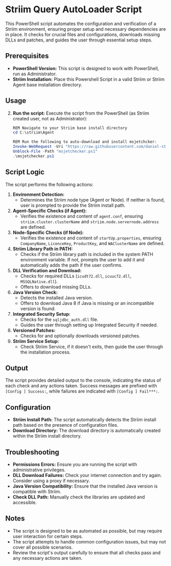 # Striim Query AutoLoader Script

This PowerShell script automates the configuration and verification of a Striim environment, ensuring proper setup and necessary dependencies are in place.  It checks for crucial files and configurations, downloads missing DLLs and patches, and guides the user through essential setup steps.

## Prerequisites

*   **PowerShell Version:** This script is designed to work with PowerShell, run as Administrator. 
*   **Striim Installation:** Place this Powershell Script in a valid Striim or Striim Agent base installation directory.

## Usage

2.  **Run the script:** Execute the script from the PowerShell (as Striim created user, not as Administrator):
    ```powershell
    REM Navigate to your Striim base install directory
    cd C:\striim\Agent
    
    REM Run the following to auto-download and install msjetchcker:
    Invoke-WebRequest -Uri "https://raw.githubusercontent.com/daniel-striim/msjet-assist/refs/heads/main/msjetchecker.ps1" -OutFile "msjetchecker.ps1"
    Unblock-File -Path "msjetchecker.ps1"
    .\msjetchecker.ps1
    ```

## Script Logic

The script performs the following actions:

1.  **Environment Detection:**
    *   Determines the Striim node type (Agent or Node). If neither is found, user is prompted to provide the Striim install path.
2.  **Agent-Specific Checks (if Agent):**
    *   Verifies the existence and content of `agent.conf`, ensuring `striim.cluster.clusterName` and `striim.node.servernode.address` are defined.
3.  **Node-Specific Checks (if Node):**
    *   Verifies the existence and content of `startUp.properties`, ensuring `CompanyName`, `LicenceKey`, `ProductKey`, and `WAClusterName` are defined.
4.  **Striim Library Path in PATH:**
    *   Checks if the Striim library path is included in the system PATH environment variable.  If not, prompts the user to add it and automatically adds the path if the user confirms.
5.  **DLL Verification and Download:**
    *   Checks for required DLLs (`icudt72.dll`, `icuuc72.dll`, `MSSQLNative.dll`).
    *   Offers to download missing DLLs.
6.  **Java Version Check:**
    *   Detects the installed Java version.
    *   Offers to download Java 8 if Java is missing or an incompatible version is found.
7.  **Integrated Security Setup:**
    *   Checks for the `sqljdbc_auth.dll` file.
    *   Guides the user through setting up Integrated Security if needed.
8.  **Versioned Patches:**
    *   Checks for and optionally downloads versioned patches.
9.  **Striim Service Setup:**
     *  Check Striim Service, if it doesn't exits, then guide the user through the installation process.

## Output

The script provides detailed output to the console, indicating the status of each check and any actions taken.  Success messages are prefixed with `[Config ] Success:`, while failures are indicated with `[Config ] Fail***:`.

## Configuration

*   **Striim Install Path:**  The script automatically detects the Striim install path based on the presence of configuration files.
*   **Download Directory:** The download directory is automatically created within the Striim install directory.

## Troubleshooting

*   **Permissions Errors:** Ensure you are running the script with administrative privileges.
*   **DLL Download Failures:**  Check your internet connection and try again.  Consider using a proxy if necessary.
*   **Java Version Compatibility:**  Ensure that the installed Java version is compatible with Striim.
*   **Check DLL Path:** Manually check the libraries are updated and accessible.

## Notes

*   The script is designed to be as automated as possible, but may require user interaction for certain steps.
*   The script attempts to handle common configuration issues, but may not cover all possible scenarios.
*   Review the script's output carefully to ensure that all checks pass and any necessary actions are taken.
